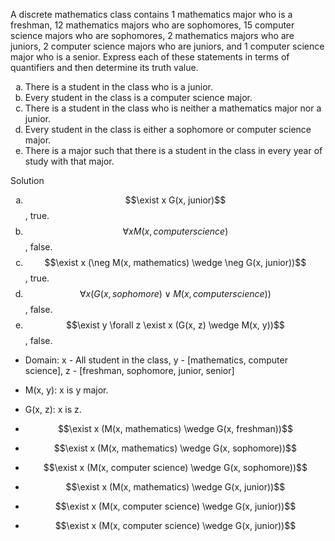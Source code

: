 A discrete mathematics class contains 1 mathematics major who is a freshman, 12 mathematics majors who are sophomores, 15 computer science majors who are sophomores, 2 mathematics majors who are juniors, 2 computer science majors who are juniors, and 1 computer science major who is a senior. Express each of these statements in terms of quantifiers and then determine its truth value.

1. There is a student in the class who is a junior.
2. Every student in the class is a computer science major.
3. There is a student in the class who is neither a mathematics major nor a junior.
4. Every student in the class is either a sophomore or computer science major.
5. There is a major such that there is a student in the class in every year of study with that major.

Solution

1. $$\exist x G(x, junior)$$, true.
2. $$\forall x M(x, computer science)$$, false.
3. $$\exist x (\neg M(x, mathematics) \wedge \neg G(x, junior))$$, true.
4. $$\forall x (G(x, sophomore) \vee M(x, computer science))$$, false.
5. $$\exist y \forall z \exist x (G(x, z) \wedge M(x, y))$$, false.

+ Domain: x - All student in the class, y - [mathematics, computer science], z - [freshman, sophomore, junior, senior]
+ M(x, y): x is y major.
+ G(x, z): x is z.

+ $$\exist x (M(x, mathematics) \wedge G(x, freshman))$$
+ $$\exist x (M(x, mathematics) \wedge G(x, sophomore))$$
+ $$\exist x (M(x, computer science) \wedge G(x, sophomore))$$
+ $$\exist x (M(x, mathematics) \wedge G(x, junior))$$
+ $$\exist x (M(x, computer science) \wedge G(x, junior))$$
+ $$\exist x (M(x, computer science) \wedge G(x, junior))$$


<style type="text/css">
    ol { list-style-type: lower-alpha; }
</style>